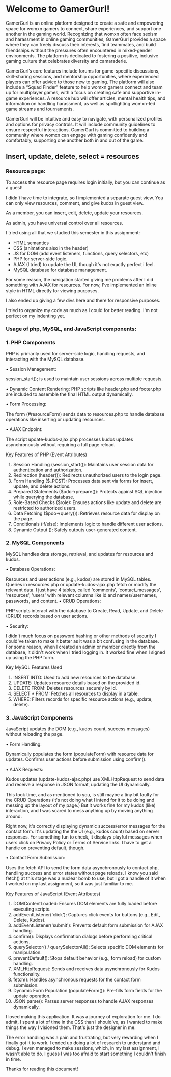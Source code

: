 # Welcome to GamerGurl!

GamerGurl is an online platform designed to create a safe and empowering space for womxn gamers to connect, share experiences, and support one another in the gaming world. Recognizing that womxn often face sexism and harassment in online gaming communities, GamerGurl provides a space where they can freely discuss their interests, find teammates, and build friendships without the pressures often encountered in mixed-gender environments. The platform is dedicated to fostering a positive, inclusive gaming culture that celebrates diversity and camaraderie.

GamerGurl’s core features include forums for game-specific discussions, skill-sharing sessions, and mentorship opportunities, where experienced players can offer advice to those new to gaming. The platform will also include a “Squad Finder” feature to help womxn gamers connect and team up for multiplayer games, with a focus on creating safe and supportive in-game experiences. A resource hub will offer articles, mental health tips, and information on handling harassment, as well as spotlighting womxn-led game streams and tournaments.

GamerGurl will be intuitive and easy to navigate, with personalized profiles and options for privacy controls. It will include community guidelines to ensure respectful interactions. GamerGurl is committed to building a community where womxn can engage with gaming confidently and comfortably, supporting one another both in and out of the game.

## Insert, update, delete, select = resources

### Resource page:
To access the resource page requires login initially, but you can continue as a guest!

I didn't have time to integrate, so I implemented a separate guest view. You can only view resources, comment, and give kudos in guest view.

As a member, you can insert, edit, delete, update your resources.

As admin, you have universal control over all resources.

I tried using all that we studied this semester in this assignment:

- HTML semantics
- CSS (animations also in the header)
- JS for DOM (add event listeners, functions, query selectors, etc)
- PHP for server-side logic.
- AJAX (I tried) to update the UI, though it's not exactly perfect i feel.
- MySQL database for database management.

For some reason, the navigation started giving me problems after I did something with AJAX for resources. For now, I've implemented an inline style in HTML directly for viewing purposes.

I also ended up giving a few divs here and there for responsive purposes.

I tried to organize my code as much as I could for better reading. I'm not perfect on my indenting yet.

### Usage of php, MySQL, and JavaScript components:

### 1. PHP Components

PHP is primarily used for server-side logic, handling requests, and interacting with the MySQL database.

•	Session Management: 

session_start(); is used to maintain user sessions across multiple requests.

•	Dynamic Content Rendering: PHP scripts like header.php and footer.php are included to assemble the final HTML output dynamically.

•	Form Processing:

The form (#resourceForm) sends data to resources.php to handle database operations like inserting or updating resources.

•	AJAX Endpoint:

The script update-kudos-ajax.php processes kudos updates asynchronously without requiring a full page reload.

Key Features of PHP (Event Attributes)

1.	Session Handling (session_start()): Maintains user session data for authentication and authorization.
2.	Redirection (header()): Redirects unauthorized users to the login page.
3.	Form Handling ($_POST): Processes data sent via forms for insert, update, and delete actions.
4.	Prepared Statements ($pdo->prepare()): Protects against SQL injection while querying the database.
5.	Role-Based Checks ($role): Ensures actions like update and delete are restricted to authorized users.
6.	Data Fetching ($pdo->query()): Retrieves resource data for display on the page.
7.	Conditionals (if/else): Implements logic to handle different user actions.
8.	Dynamic Output (<?= htmlspecialchars() ?>): Safely outputs user-generated content.

### 2. MySQL Components

MySQL handles data storage, retrieval, and updates for resources and kudos.

•	Database Operations:

Resources and user actions (e.g., kudos) are stored in MySQL tables. Queries in resources.php or update-kudos-ajax.php fetch or modify the relevant data. I just have 4 tables, called 'comments', 'contact_messages', 'resources', 'users' with relevant columns like id and names/usernames, passwords, and content.
•	CRUD Operations:

PHP scripts interact with the database to Create, Read, Update, and Delete (CRUD) records based on user actions.

•	Security:

I didn't much focus on password hashing or other methods of security I could've taken to make it better as it was a bit confusing in the database. For some reason, when I created an admin or member directly from the database, it didn't work when I tried logging in. It worked fine when I signed up using the PHP form.

Key MySQL Features Used

1.	INSERT INTO: Used to add new resources to the database.
2.	UPDATE: Updates resource details based on the provided id.
3.	DELETE FROM: Deletes resources securely by id.
4.	SELECT * FROM: Fetches all resources to display in a table.
5.	WHERE: Filters records for specific resource actions (e.g., update, delete).


### 3. JavaScript Components

JavaScript updates the DOM (e.g., kudos count, success messages) without reloading the page.

•	Form Handling:

Dynamically populates the form (populateForm) with resource data for updates.
Confirms user actions before submission using confirm().

•	AJAX Requests:

Kudos updates (update-kudos-ajax.php) use XMLHttpRequest to send data and receive a response in JSON format, updating the UI dynamically. 

This took time, and as mentioned to you, is still maybe a tiny bit faulty for the CRUD Operations (it's not doing what I intend for it to be doing and messing up the layout of my page.) But it works fine for my kudos (like) interaction, and I was scared to mess anything up by moving anything around.

Right now, it's correctly displaying dynamic success/error messages for the contact form.
It's updating the the UI (e.g., kudos count) based on server responses.
For something fun to check, it displays playful messages when users click on Privacy Policy or Terms of Service links. I have to get a handle on preventing default, though.

•	Contact Form Submission:

Uses the fetch API to send the form data asynchronously to contact.php, handling success and error states without page reloads. I know you said fetch() at this stage was a nuclear bomb to use, but I got a handle of it when I worked on my last assignment, so it was just familiar to me.

Key Features of JavaScript (Event Attributes)

1.	DOMContentLoaded: Ensures DOM elements are fully loaded before executing scripts.
2.	addEventListener('click'): Captures click events for buttons (e.g., Edit, Delete, Kudos).
3.	addEventListener('submit'): Prevents default form submission for AJAX handling.
4.	confirm(): Displays confirmation dialogs before performing critical actions.
5.	querySelector() / querySelectorAll(): Selects specific DOM elements for manipulation.
6.	preventDefault(): Stops default behavior (e.g., form reload) for custom handling.
7.	XMLHttpRequest: Sends and receives data asynchronously for Kudos functionality.
8.	fetch(): Handles asynchronous requests for the contact form submission.
9.	Dynamic Form Population (populateForm()): Pre-fills form fields for the update operation.
10.	JSON.parse(): Parses server responses to handle AJAX responses dynamically.


I loved making this application. It was a journey of exploration for me. I do admit, I spent a lot of time in the CSS than I should've, as I wanted to make things the way I visioned them. That's just the designer in me.

The error handling was a pain and frustrating, but very rewarding when I finally got it to work. I ended up doing a lot of research to understand and debug. I even managed to make sessions, which, in my last assignment, I wasn't able to do. I guess I was too afraid to start something I couldn't finish in time.

Thanks for reading this document!
